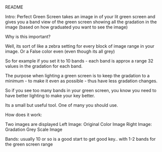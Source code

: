 README

Intro: Perfect Green Screen takes an image in of your lit green screen and 
gives you a band view of the green screen showing all the gradation in the image (based on how graduated you want to see 
the image)

Why is this important?

Well, its sort of like a zebra setting for every block of image range in your image.
Or a False color even (even though its all grey)

So for example if you set it to 10 bands - each band is approx a range 32 values in the gradation for each band.

The purpose when lighting a green screen is to keep the gradation to a minimum - to make it even as possible - 
thus have less gradation changes.

So if you see too many bands in your green screen, you know you need to have better lighting to make your key better.

Its a small but useful tool. One of many you should use.

How does it work:

Two images are displayed
Left Image: Original Color Image
Right Image: Gradation Grey Scale Image

Bands: usually 10 or so is a good start to get good key.. with 1-2 bands for the green screen range



